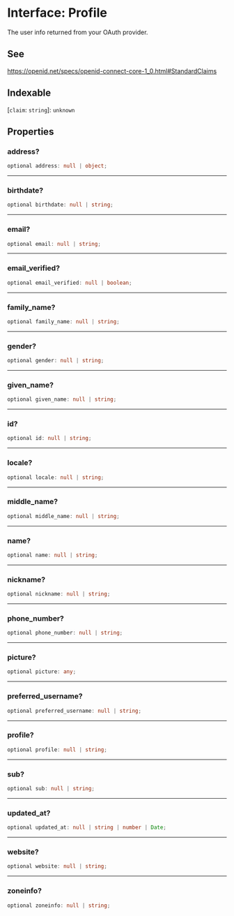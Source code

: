 # Interface: Profile

The user info returned from your OAuth provider.

## See

https://openid.net/specs/openid-connect-core-1_0.html#StandardClaims

## Indexable

 \[`claim`: `string`\]: `unknown`

## Properties

### address?

```ts
optional address: null | object;
```

***

### birthdate?

```ts
optional birthdate: null | string;
```

***

### email?

```ts
optional email: null | string;
```

***

### email\_verified?

```ts
optional email_verified: null | boolean;
```

***

### family\_name?

```ts
optional family_name: null | string;
```

***

### gender?

```ts
optional gender: null | string;
```

***

### given\_name?

```ts
optional given_name: null | string;
```

***

### id?

```ts
optional id: null | string;
```

***

### locale?

```ts
optional locale: null | string;
```

***

### middle\_name?

```ts
optional middle_name: null | string;
```

***

### name?

```ts
optional name: null | string;
```

***

### nickname?

```ts
optional nickname: null | string;
```

***

### phone\_number?

```ts
optional phone_number: null | string;
```

***

### picture?

```ts
optional picture: any;
```

***

### preferred\_username?

```ts
optional preferred_username: null | string;
```

***

### profile?

```ts
optional profile: null | string;
```

***

### sub?

```ts
optional sub: null | string;
```

***

### updated\_at?

```ts
optional updated_at: null | string | number | Date;
```

***

### website?

```ts
optional website: null | string;
```

***

### zoneinfo?

```ts
optional zoneinfo: null | string;
```
